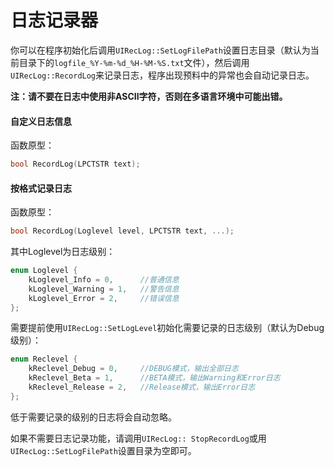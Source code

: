 # 日志记录器
你可以在程序初始化后调用`UIRecLog::SetLogFilePath`设置日志目录（默认为当前目录下的`logfile_%Y-%m-%d_%H-%M-%S.txt`文件），然后调用`UIRecLog::RecordLog`来记录日志，程序出现预料中的异常也会自动记录日志。

**注：请不要在日志中使用非ASCII字符，否则在多语言环境中可能出错。**

#### 自定义日志信息
函数原型：
```c++
bool RecordLog(LPCTSTR text);
```
#### 按格式记录日志
函数原型：
```c++
bool RecordLog(Loglevel level, LPCTSTR text, ...);
```
其中Loglevel为日志级别：
```c++
enum Loglevel {
	kLoglevel_Info = 0,      //普通信息
	kLoglevel_Warning = 1,   //警告信息
	kLoglevel_Error = 2,     //错误信息
};
```
需要提前使用`UIRecLog::SetLogLevel`初始化需要记录的日志级别（默认为Debug级别）：
```c++
enum Reclevel {
	kReclevel_Debug = 0,     //DEBUG模式，输出全部日志
	kReclevel_Beta = 1,      //BETA模式，输出Warning和Error日志
	kReclevel_Release = 2,   //Release模式，输出Error日志
};
```
低于需要记录的级别的日志将会自动忽略。  

如果不需要日志记录功能，请调用`UIRecLog:: StopRecordLog`或用`UIRecLog::SetLogFilePath`设置目录为空即可。
